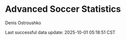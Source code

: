 # Advanced Soccer Statistics
Denis Ostroushko

<!-- gfm -->

Last successful data update: 2025-10-01 05:18:51 CST
